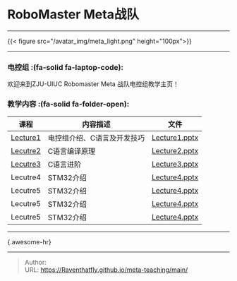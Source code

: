 # RoboMaster Meta战队

---

{{&lt; figure src=&#34;/avatar_img/meta_light.png&#34; height=&#34;100px&#34;&gt;}}

---
### 电控组 :(fa-solid fa-laptop-code):
欢迎来到ZJU-UIUC Robomaster Meta 战队电控组教学主页！

### 教学内容 :(fa-solid fa-folder-open):

| 课程                          | 内容描述           | 文件                                                  |
|-----------------------------|----------------|-----------------------------------------------------|
| [Lecture1](/posts/574de11/) | 电控组介绍、C语言及开发技巧 | [Lecture1.pptx](/files/meta-teaching/Lecture1.pptx) |
| [Lecutre2](/posts/bd7db78/) | C语言编译原理        | [Lecture2.pptx]()                                   |
| [Lecutre3]()                | C语言进阶          | [Lecture3.pptx]()                                   |
| Lecutre4                    | STM32介绍        | [Lecture4.pptx]()                                   |
| Lecutre5                    | STM32介绍        | [Lecture4.pptx]()                                   |
| Lecutre5                    | STM32介绍        | [Lecture4.pptx]()                                   |
| Lecutre5                    | STM32介绍        | [Lecture4.pptx]()                                   |

---
{.awesome-hr}

---

> Author:   
> URL: https://Raventhatfly.github.io/meta-teaching/main/  

